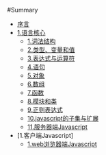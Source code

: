 #Summary

* [序言](README.md)
* [1.语言核心](chapter1/index.md)
    * [1.词法结构](chapter1/lesson1.md)
    * [2.类型、变量和值](chapter1/lesson2.md)
    * [3.表达式与运算符](chapter1/lesson3.md)
    * [4.语句](chapter1/lesson4.md)
    * [5.对象](chapter1/lesson5.md)
    * [6.数组](chapter1/lesson6.md)
    * [7.函数](chapter1/lesson7.md)
    * [8.模块和类](chapter1/lesson8.md)
    * [9.正则表达式](chapter1/lesson9.md)
    * [10.javascript的子集与扩展](chapter1/lesson10.md)
    * [11.服务器端Javascript](chapter1/lesson11.md)
* [1.客户端Javascript]
    * [1.web浏览器端Javascript](chapter2/lesson1.md)
